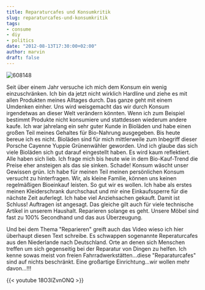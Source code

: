 ```yaml
---
title: Reparaturcafes und Konsumkritik
slug: reparaturcafes-und-konsumkritik
tags:
- consume
- diy
- politics
date: "2012-08-13T17:30:00+02:00"
author: marvin
draft: false
---
```

![608148](/images/608148.jpg)

Seit über einem Jahr versuche ich mich dem Konsum ein wenig
einzuschränken. Ich bin da jetzt nicht wirklich Hardline und ziehe es
mit allen Produkten meines Alltages durch. Das ganze geht mit einem
Umdenken einher. Uns wird weisgemacht das wir durch Konsum irgendetwas
an dieser Welt verändern könnten. Wenn ich zum Beispiel bestimmt
Produkte nicht konsumiere und stattdessen wiederum andere kaufe. Ich war
jahrelang ein sehr guter Kunde in Bioläden und habe einen großen Teil
meines Gehaltes für Bio-Nahrung ausgegeben. Bis heute bereue ich es
nicht. Bioläden sind für mich mittlerweile zum Inbegriff dieser Porsche
Cayenne Yuppie Grünenwähler geworden. Und ich glaube das sich viele
Bioläden sich gut darauf eingestellt haben. Es wird kaum reflektiert.
Alle haben sich lieb. Ich frage mich bis heute wie in dem Bio-Kauf-Trend
die Preise eher ansteigen als das sie sinken. Schade! Konsum wäscht
unser Gewissen grün. Ich habe für meinen Teil meinen persönlichen Konsum
versucht zu hinterfragen. Wir, als kleine Familie, können uns keinen
regelmäßigen Bioeinkauf leisten. So gut wir es wollen. Ich habe als
erstes meinen Kleiderschrank durchschaut und mir eine Einkaufssperre für
die nächste Zeit auferlegt. Ich habe viel Anziehsachen gekauft. Damit
ist Schluss! Auftragen ist angesagt. Das gleiche gilt auch für viele
technische Artikel in unserem Haushalt. Reparieren solange es geht.
Unsere Möbel sind fast zu 100% Secondhand und das aus Überzeugung.

Und bei dem Thema "Reparieren" greift auch das Video wieso ich hier
überhaupt diesen Text schreibe. Es schwappen sogenannte Reperaturcafes
aus den Niederlande nach Deutschland. Orte an denen sich Menschen
treffen um sich gegenseitig bei der Reparatur von Dingen zu helfen. Ich
kenne sowas meist von freien Fahrradwerkstätten...diese "Reparaturcafes"
sind auf nichts beschränkt. Eine großartige Einrichtung...wir wollen
mehr davon...!!!

{{< youtube 18O3lZvnONQ >}}